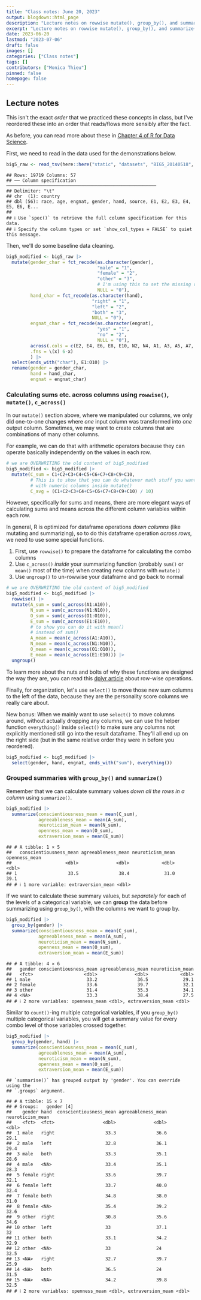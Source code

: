 ```yaml
---
title: "Class notes: June 20, 2023"
output: blogdown::html_page
description: "Lecture notes on rowwise mutate(), group_by(), and summarize()."
excerpt: "Lecture notes on rowwise mutate(), group_by(), and summarize()."
date: 2023-06-20
lastmod: "2023-07-06"
draft: false
images: []
categories: ["Class notes"]
tags: []
contributors: ["Monica Thieu"]
pinned: false
homepage: false
---
```




## Lecture notes

This isn't the exact _order_ that we practiced these concepts in class, but I've reordered these into an order that reads/flows more sensibly after the fact.

As before, you can read more about these in [Chapter 4 of R for Data Science](https://r4ds.hadley.nz/data-transform.html).

First, we need to read in the data used for the demonstrations below.


```r
big5_raw <- read_tsv(here::here("static", "datasets", "BIG5_20140518", "data.csv"))
```

```
## Rows: 19719 Columns: 57
## ── Column specification ────────────────────────────────────────────────────────
## Delimiter: "\t"
## chr  (1): country
## dbl (56): race, age, engnat, gender, hand, source, E1, E2, E3, E4, E5, E6, E...
## 
## ℹ Use `spec()` to retrieve the full column specification for this data.
## ℹ Specify the column types or set `show_col_types = FALSE` to quiet this message.
```

Then, we'll do some baseline data cleaning.


```r
big5_modified <- big5_raw |> 
  mutate(gender_char = fct_recode(as.character(gender),
                                  "male" = "1",
                                  "female" = "2",
                                  "other" = "3",
                                  # I'm using this to set the missing values as NA
                                  NULL = "0"),
         hand_char = fct_recode(as.character(hand),
                                "right" = "1",
                                "left" = "2",
                                "both" = "3",
                                NULL = "0"),
         engnat_char = fct_recode(as.character(engnat),
                                  "yes" = "1",
                                  "no" = "2",
                                  NULL = "0"),
         across(.cols = c(E2, E4, E6, E8, E10, N2, N4, A1, A3, A5, A7, C2, C4, C6, C8, O2, O4, O6),
         .fns = \(x) 6-x)
         ) |> 
  select(ends_with("char"), E1:O10) |> 
  rename(gender = gender_char,
         hand = hand_char,
         engnat = engnat_char)
```

### Calculating sums etc. across columns using `rowwise()`, `mutate()`, `c_across()`

In our `mutate()` section above, where we manipulated our columns, we only did one-to-one changes where _one_ input column was transformed into _one_ output column. Sometimes, we may want to create columns that are combinations of many other columns.

For example, we can do that with arithmetic operators because they can operate basically independently on the values in each row.


```r
# we are OVERWRITING the old content of big5_modified
big5_modified <- big5_modified |> 
  mutate(C_sum = C1+C2+C3+C4+C5+C6+C7+C8+C9+C10,
         # This is to show that you can do whatever math stuff you want
         # with numeric columns inside mutate()
         C_avg = (C1+C2+C3+C4+C5+C6+C7+C8+C9+C10) / 10)
```

However, specifically for sums and means, there are more elegant ways of calculating sums and means across the different column variables within each row.

In general, R is optimized for dataframe operations _down columns_ (like mutating and summarizing), so to do this dataframe operation _across rows,_ we need to use some special functions.

1. First, use `rowwise()` to prepare the dataframe for calculating the combo columns
2. Use `c_across()` _inside_ your summarizing function (probably `sum()` or `mean()` most of the time) when creating new columns with `mutate()`
3. Use `ungroup()` to un-rowwise your dataframe and go back to normal


```r
# we are OVERWRITING the old content of big5_modified
big5_modified <- big5_modified |> 
  rowwise() |> 
  mutate(A_sum = sum(c_across(A1:A10)),
         N_sum = sum(c_across(N1:N10)),
         O_sum = sum(c_across(O1:O10)),
         E_sum = sum(c_across(E1:E10)),
         # to show you can do it with mean()
         # instead of sum()
         A_mean = mean(c_across(A1:A10)),
         N_mean = mean(c_across(N1:N10)),
         O_mean = mean(c_across(O1:O10)),
         E_mean = mean(c_across(E1:E10))) |> 
  ungroup()
```

To learn more about the nuts and bolts of why these functions are designed the way they are, you can read this [dplyr article](https://dplyr.tidyverse.org/articles/rowwise.html) about row-wise operations.

Finally, for organization, let's use `select()` to move those new sum columns to the left of the data, because they are the personality score columns we really care about. 

New bonus: When we mainly want to use `select()` to move columns around, without actually dropping any columns, we can use the helper function `everything()` inside `select()` to make sure any columns not explicitly mentioned still go into the result dataframe. They'll all end up on the right side (but in the same relative order they were in before you reordered).


```r
big5_modified <- big5_modified |> 
  select(gender, hand, engnat, ends_with("sum"), everything())
```

### Grouped summaries with `group_by()` and `summarize()`

Remember that we can calculate summary values _down all the rows in a column_ using `summarize()`.


```r
big5_modified |> 
  summarize(conscientiousness_mean = mean(C_sum),
            agreeableness_mean = mean(A_sum),
            neuroticism_mean = mean(N_sum),
            openness_mean = mean(O_sum),
            extraversion_mean = mean(E_sum))
```

```
## # A tibble: 1 × 5
##   conscientiousness_mean agreeableness_mean neuroticism_mean openness_mean
##                    <dbl>              <dbl>            <dbl>         <dbl>
## 1                   33.5               38.4             31.0          39.1
## # ℹ 1 more variable: extraversion_mean <dbl>
```

If we want to calculate these summary values, but _separately_ for each of the levels of a categorical variable, we can **group** the data before summarizing using `group_by()`, with the columns we want to group by.


```r
big5_modified |> 
  group_by(gender) |> 
  summarize(conscientiousness_mean = mean(C_sum),
            agreeableness_mean = mean(A_sum),
            neuroticism_mean = mean(N_sum),
            openness_mean = mean(O_sum),
            extraversion_mean = mean(E_sum))
```

```
## # A tibble: 4 × 6
##   gender conscientiousness_mean agreeableness_mean neuroticism_mean
##   <fct>                   <dbl>              <dbl>            <dbl>
## 1 male                     33.2               36.5             29.1
## 2 female                   33.6               39.7             32.1
## 3 other                    31.4               35.3             34.1
## 4 <NA>                     33.3               38.4             27.5
## # ℹ 2 more variables: openness_mean <dbl>, extraversion_mean <dbl>
```

Similar to `count()`-ing multiple categorical variables, if you `group_by()` multiple categorical variables, you will get a summary value for every combo level of those variables crossed together.


```r
big5_modified |> 
  group_by(gender, hand) |> 
  summarize(conscientiousness_mean = mean(C_sum),
            agreeableness_mean = mean(A_sum),
            neuroticism_mean = mean(N_sum),
            openness_mean = mean(O_sum),
            extraversion_mean = mean(E_sum))
```

```
## `summarise()` has grouped output by 'gender'. You can override using the
## `.groups` argument.
```

```
## # A tibble: 15 × 7
## # Groups:   gender [4]
##    gender hand  conscientiousness_mean agreeableness_mean neuroticism_mean
##    <fct>  <fct>                  <dbl>              <dbl>            <dbl>
##  1 male   right                   33.3               36.6             29.1
##  2 male   left                    32.8               36.1             29.4
##  3 male   both                    33.3               35.1             28.6
##  4 male   <NA>                    33.4               35.1             28.3
##  5 female right                   33.6               39.7             32.1
##  6 female left                    33.7               40.0             32.4
##  7 female both                    34.8               38.0             31.0
##  8 female <NA>                    35.4               39.2             32.6
##  9 other  right                   30.8               35.6             34.6
## 10 other  left                    33                 37.1             32  
## 11 other  both                    33.1               34.2             32.9
## 12 other  <NA>                    33                 24               32.5
## 13 <NA>   right                   32.7               39.7             25.9
## 14 <NA>   both                    36.5               24               31.5
## 15 <NA>   <NA>                    34.2               39.8             32.5
## # ℹ 2 more variables: openness_mean <dbl>, extraversion_mean <dbl>
```
